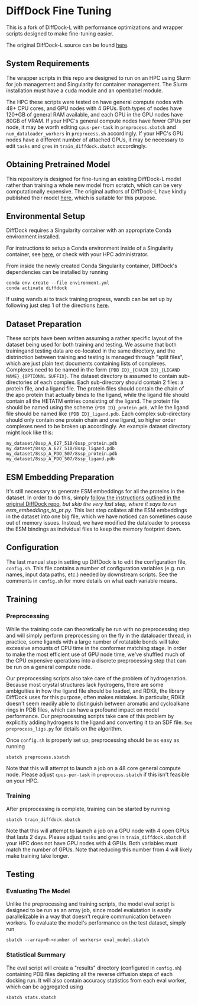 # DiffDock Fine Tuning 

This is a fork of DiffDock-L with performance optimizations and wrapper scripts designed to make fine-tuning easier.

The original DiffDock-L source can be found [here](https://github.com/gcorso/DiffDock/).

## System Requirements

The wrapper scripts in this repo are designed to run on an HPC using Slurm for job management and Singularity for container management. The Slurm installation must have a cuda module and an openbabel module.

The HPC these scripts were tested on have general compute nodes with 48+ CPU cores, and GPU nodes with 4 GPUs. Both types of nodes have 120+GB of general RAM available, and each GPU in the GPU nodes have 80GB of VRAM. If your HPC's general compute nodes have fewer CPUs per node, it may be worth editing `cpus-per-task` in `preprocess.sbatch` and `num_dataloader_workers` in `preprocess.sh` accordingly. If your HPC's GPU nodes have a different number of attached GPUs, it may be necessary to edit `tasks` and `gres` in `train_diffdock.sbatch` accordingly.

## Obtaining Pretrained Model

This repository is designed for fine-tuning an existing DiffDock-L model rather than training a whole new model from scratch, which can be very computationally expensive. The original authors of DiffDock-L have kindly published their model [here](https://github.com/gcorso/DiffDock/releases/download/v1.1/diffdock_models.zip), which is suitable for this purpose.

## Environmental Setup

DiffDock requires a Singularity container with an appropriate Conda environment installed.

For instructions to setup a Conda environment inside of a Singularity container, see [here](https://sites.google.com/nyu.edu/nyu-hpc/hpc-systems/greene/software/singularity-with-miniconda), or check with your HPC administrator.

From inside the newly created Conda Singularity container, DiffDock's dependencies can be installed by running

    conda env create --file environment.yml
    conda activate diffdock

If using wandb.ai to track training progress, wandb can be set up by following just step 1 of the directions [here](https://wandb.ai/quickstart?utm_source=app-resource-center&utm_medium=app&utm_term=quickstart&product=models).

## Dataset Preparation

These scripts have been written assuming a rather specific layout of the dataset being used for both training and testing. We assume that both trainingand testing data are co-located in the same directory, and the distrinction between training and testing is managed through "split files", which are just plain text documents containing lists of complexes. Complexes need to be named in the form `{PDB ID}_{CHAIN ID}_{LIGAND NAME}_{OPTIONAL SUFFIX}`. The dataset directory is assumed to contain sub-directories of each complex. Each sub-directory should contain 2 files: a protein file, and a ligand file. The protein files should contain the chain of the apo protein that actually binds to the ligand, while the ligand file should contain all the HETATM entries consisting of the ligand. The protein file should be named using the scheme `{PDB ID}_protein.pdb`, while the ligand file should be named like `{PDB ID}_ligand.pdb`. Each complex sub-directory should only contain one protein chain and one ligand, so higher order complexes need to be broken up accordingly. An example dataset directory might look like this:

    my_dataset/8ssp_A_627_510/8ssp_protein.pdb
    my_dataset/8ssp_A_627_510/8ssp_ligand.pdb
    my_dataset/8ssp_A_PDO_507/8ssp_protein.pdb
    my_dataset/8ssp_A_PDO_507/8ssp_ligand.pdb

## ESM Embedding Preparation

It's still necessary to generate ESM embeddings for all the proteins in the dataset. In order to do this, simply [follow the instructions outlined in the original DiffDock repo](https://github.com/gcorso/DiffDock/blob/main/README.md#generate-the-esm2-embeddings-for-the-proteins), *but skip the very last step, where it says to run esm_embeddings_to_pt.py*. This last step collates all the ESM embeddings in the dataset into one big file, which we have noticed can sometimes cause out of memory issues. Instead, we have modified the dataloader to process the ESM bindings as individual files to keep the memory footprint down.

## Configuration

The last manual step in setting up DiffDock is to edit the configuration file, `config.sh`. This file contains a number of configuration variables (e.g. run names, input data paths, etc.) needed by downstream scripts. See the comments in `config.sh` for more details on what each variable means.

## Training

### Preprocessing

While the training code can theoretically be run with no preprocessing step and will simply perform preprocessing on the fly in the dataloader thread, in practice, some ligands with a large number of rotatable bonds will take excessive amounts of CPU time in the conformer matching stage. In order to make the most efficient use of GPU node time, we've shuffled much of the CPU expensive operations into a discrete preprocessing step that can be run on a general compute node.

Our preprocessing scripts also take care of the problem of hydrogenation. Because most crystal structures lack hydrogens, there are some ambiguities in how the ligand file should be loaded, and RDKit, the library DiffDock uses for this purpose, often makes mistakes. In particular, RDKit doesn't seem readily able to distinguish between aromatic and cycloalkane rings in PDB files, which can have a profound impact on model performance. Our preprocessing scripts take care of this problem by explicitly adding hydrogens to the ligand and converting it to an SDF file. `See preprocess_ligs.py` for details on the algorithm.

Once `config.sh` is properly set up, preprocessing should be  as easy as running

    sbatch preprocess.sbatch

Note that this will attempt to launch a job on a 48 core general compute node. Please adjust `cpus-per-task` in `preprocess.sbatch` if this isn't feasible on your HPC.

### Training

After preprocessing is complete, training can be started by running

    sbatch train_diffdock.sbatch

Note that this will attempt to launch a job on a GPU node with 4 open GPUs that lasts 2 days. Please adjust `tasks` and `gres` in `train_diffdock.sbatch` if your HPC does not have GPU nodes with 4 GPUs. Both variables must match the number of GPUs. Note that reducing this number from 4 will likely make training take longer.

## Testing

### Evaluating The Model

Unlike the preprocessing and training scripts, the model eval script is designed to be run as an array job, since model evalutation is easily parallelizable in a way that doesn't require communication between workers. To evaluate the model's performance on the test dataset, simply run

    sbatch --array=0-<number of workers> eval_model.sbatch

### Statistical Summary

The eval script will create a "results" directory (configured in `config.sh`) containing PDB files depicting all the reverse diffusion steps of each docking run. It will also contain accuracy statistics from each eval worker, which can be aggregated using

    sbatch stats.sbatch
